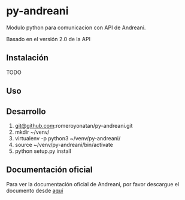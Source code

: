 # py-andreani
Modulo python para comunicacion con API de Andreani.

Basado en el versión 2.0 de la API

## Instalación
TODO

## Uso

## Desarrollo

1. git@github.com:romeroyonatan/py-andreani.git
2. mkdir ~/venv/
3. virtualenv -p python3 ~/venv/py-andreani/
4. source ~/venv/py-andreani/bin/activate
5. python setup.py install

## Documentación oficial
Para ver la documentación oficial de Andreani, por favor descargue el documento desde [aquí](http://www.andreani.com/FilesRelated/Download?FileId=27)

